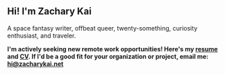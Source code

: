 ## Hi! I'm Zachary Kai

A space fantasy writer, offbeat queer, twenty-something, curiosity enthusiast, and traveler.

**I'm actively seeking new remote work opportunities! Here's my [resume](https://zacharykai.net/resume) and [CV](https://zacharykai.net/cv). If I'd be a good fit for your organization or project, email me: [hi@zacharykai.net](mailto:hi@zacharykai.net)**
